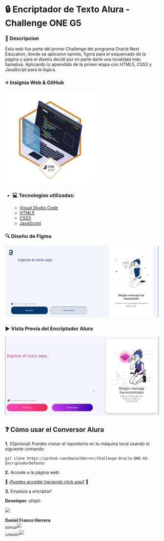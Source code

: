 # :lock: Encriptador de Texto Alura - Challenge ONE G5

### :bookmark_tabs: Descripcion

Ésta web fue parte del primer Challenge del programa Oracle Next Education, donde se aplicaron sprints, figma para el esquemado de la página y para el diseño decidí por mi parte darle una tonalidad más llamativa. Aplicando lo aprendido de la primer etapa con HTML5, CSS3 y JavaScript para la lógica.

### :star: Insignia Web & GitHub

<a src="https://d335luupugsy2.cloudfront.net/cms%2Ffiles%2F10224%2F1671210503Prancheta_3.png?utm_campaign=alura_latam_-_challenge_email_projeto_1_esp&utm_medium=email&utm_source=RD+Station"><img src="/01_insignia_js_HTML.png" width="300px" alt="Insignia Obtenido por el Encriptador de Texto"></a>

- ### :computer: Tecnologías utilizadas:

    - [Visual Studio Code](https://code.visualstudio.com/)
    - [HTML5](https://lenguajehtml.com/html/)
    - [CSS3](https://lenguajecss.com/css/)
    - [JavaScript](https://lenguajejs.com/javascript/)

### :mag: Diseño de Figma

<img src="/01_diseño_figma.jpg" alt="Diseño de Figma" width="800"/>

### :arrow_forward: Vista Previa del Encriptador Alura

<img src="demo_encriptador.gif" alt="Demostración de la aplicación" width="600"/>

## :question: Cómo usar el Conversor Alura

<b>1.</b> (Opcional) Puedes clonar el repositorio en tu máquina local usando el siguiente comando:
```
git clone https://github.com/DanielHerrer/Challenge-Oracle-ONE-G5-EncriptadorDeTexto
```
<b>2.</b> Accede a la página web:

🔗 <a href="https://danielherrer.github.io/Challenge-Oracle-ONE-G5-EncriptadorDeTexto/web_AluraEncriptador/" target="_blank" rel="noopener noreferrer">¡Puedes acceder haciendo click aquí!</a> 🔗

<b>3.</b> Empieza a encriptar!


**Developer** :shipit:

<img src="https://media.licdn.com/dms/image/D4D03AQGfvdtFH5rngw/profile-displayphoto-shrink_800_800/0/1695088203489?e=1703116800&v=beta&t=7iFIWF6diC9KBRH6voAP5QcoxzDR7SZJshkH4bDUL2E" width=115>

**Daniel Franco Herrera**<br>
[<sub>GitHub</sub>](https://github.com/DanielHerrer)<img src="https://i.postimg.cc/hPxhb2YB/icons8-github-50.png" width =16><br>
[<sub>LinkedIn</sub>](https://www.linkedin.com/in/danielfrancoherrera/)<img src="https://i.postimg.cc/C5LJHycc/icons8-linkedin-48.png" width =16>
  